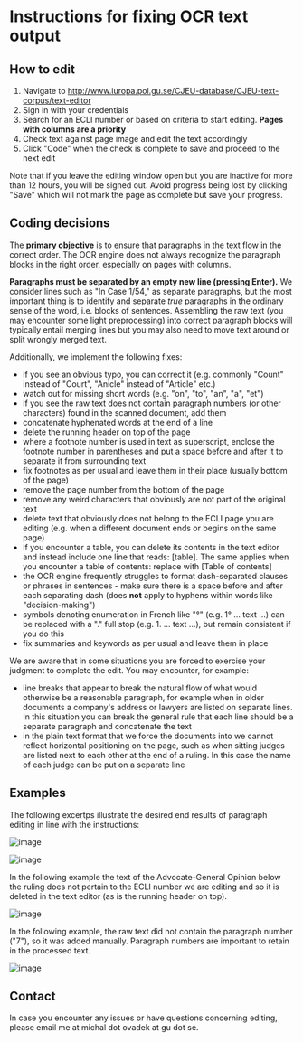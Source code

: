 # Instructions for fixing OCR text output

## How to edit

1. Navigate to http://www.iuropa.pol.gu.se/CJEU-database/CJEU-text-corpus/text-editor
2. Sign in with your credentials
3. Search for an ECLI number or based on criteria to start editing. **Pages with columns are a priority**
4. Check text against page image and edit the text accordingly
5. Click "Code" when the check is complete to save and proceed to the next edit

Note that if you leave the editing window open but you are inactive for more than 12 hours, you will be signed out. Avoid progress being lost by clicking "Save" which will not mark the page as complete but save your progress.

## Coding decisions

The **primary objective** is to ensure that paragraphs in the text flow in the correct order. The OCR engine does not always recognize the paragraph blocks in the right order, especially on pages with columns.

**Paragraphs must be separated by an empty new line (pressing Enter).** We consider lines such as "In Case 1/54," as separate paragraphs, but the most important thing is to identify and separate *true* paragraphs in the ordinary sense of the word, i.e. blocks of sentences. Assembling the raw text (you may encounter some light preprocessing) into correct paragraph blocks will typically entail merging lines but you may also need to move text around or split wrongly merged text.

Additionally, we implement the following fixes:
- if you see an obvious typo, you can correct it (e.g. commonly "Count" instead of "Court", "Anicle" instead of "Article" etc.)
- watch out for missing short words (e.g. "on", "to", "an", "a", "et")
- if you see the raw text does not contain paragraph numbers (or other characters) found in the scanned document, add them
- concatenate hyphenated words at the end of a line
- delete the running header on top of the page
- where a footnote number is used in text as superscript, enclose the footnote number in parentheses and put a space before and after it to separate it from surrounding text
- fix footnotes as per usual and leave them in their place (usually bottom of the page)
- remove the page number from the bottom of the page
- remove any weird characters that obviously are not part of the original text
- delete text that obviously does not belong to the ECLI page you are editing (e.g. when a different document ends or begins on the same page)
- if you encounter a table, you can delete its contents in the text editor and instead include one line that reads: \[table\]. The same applies when you encounter a table of contents: replace with \[Table of contents\]
- the OCR engine frequently struggles to format dash-separated clauses or phrases in sentences - make sure there is a space before and after each separating dash (does __not__ apply to hyphens within words like "decision-making")
- symbols denoting enumeration in French like "°" (e.g. 1° ... text ...) can be replaced with a "." full stop (e.g. 1. ... text ...), but remain consistent if you do this
- fix summaries and keywords as per usual and leave them in place

We are aware that in some situations you are forced to exercise your judgment to complete the edit. You may encounter, for example:
- line breaks that appear to break the natural flow of what would otherwise be a reasonable paragraph, for example when in older documents a company's address or lawyers are listed on separate lines. In this situation you can break the general rule that each line should be a separate paragraph and concatenate the text
- in the plain text format that we force the documents into we cannot reflect horizontal positioning on the page, such as when sitting judges are listed next to each other at the end of a ruling. In this case the name of each judge can be put on a separate line

## Examples

The following excertps illustrate the desired end results of paragraph editing in line with the instructions:

![image](https://user-images.githubusercontent.com/46047818/153920021-2200ce73-cc10-4a14-afa9-72e37991ab92.png)

![image](https://user-images.githubusercontent.com/46047818/156618347-ab55652a-e6c3-4532-8808-56dcb67af066.png)

In the following example the text of the Advocate-General Opinion below the ruling does not pertain to the ECLI number we are editing and so it is deleted in the text editor (as is the running header on top).

![image](https://user-images.githubusercontent.com/46047818/156821351-aefc549b-13d4-4d22-9ea3-140c6fa93045.png)

In the following example, the raw text did not contain the paragraph number ("7"), so it was added manually. Paragraph numbers are important to retain in the processed text.

![image](https://user-images.githubusercontent.com/46047818/156882436-baac4556-a451-44c3-bf4d-cd94a31d447f.png)

## Contact

In case you encounter any issues or have questions concerning editing, please email me at michal dot ovadek at gu dot se.

